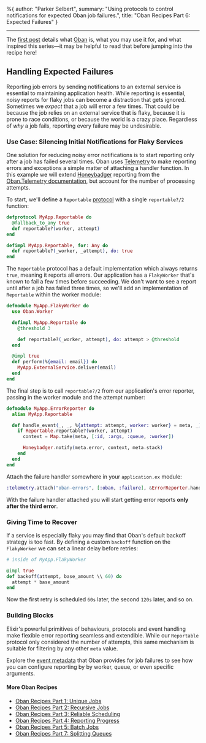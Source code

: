 %{
  author: "Parker Selbert",
  summary: "Using protocols to control notifications for expected Oban job failures.",
  title: "Oban Recipes Part 6: Expected Failures"
}

---

The [first post][part1] details what [Oban][oban] is, what you may use it for, and what inspired this series—it may be helpful to read that before jumping into the recipe here!

## Handling Expected Failures

Reporting job errors by sending notifications to an external service is essential to maintaining application health.
While reporting is essential, noisy reports for flaky jobs can become a distraction that gets ignored.
Sometimes we _expect_ that a job will error a few times.
That could be because the job relies on an external service that is flaky, because it is prone to race conditions, or because the world is a crazy place.
Regardless of _why_ a job fails, reporting every failure may be undesirable.

### Use Case: Silencing Initial Notifications for Flaky Services

One solution for reducing noisy error notifications is to start reporting only after a job has failed several times.
Oban uses [Telemetry][tele] to make reporting errors and exceptions a simple matter of attaching a handler function.
In this example we will extend [Honeybadger][hb] reporting from the [Oban.Telemetry documentation][obt], but account for the number of processing attempts.

To start, we'll define a `Reportable` [protocol][pro] with a single `reportable?/2` function:

```elixir
defprotocol MyApp.Reportable do
  @fallback_to_any true
  def reportable?(worker, attempt)
end

defimpl MyApp.Reportable, for: Any do
  def reportable?(_worker, _attempt), do: true
end
```

The `Reportable` protocol has a default implementation which always returns `true`, meaning it reports all errors.
Our application has a `FlakyWorker` that's known to fail a few times before succeeding.
We don't want to see a report until after a job has failed three times, so we'll add an implementation of `Reportable` within the worker module:

```elixir
defmodule MyApp.FlakyWorker do
  use Oban.Worker

  defimpl MyApp.Reportable do
    @threshold 3

    def reportable?(_worker, attempt), do: attempt > @threshold
  end

  @impl true
  def perform(%{email: email}) do
    MyApp.ExternalService.deliver(email)
  end
end
```

The final step is to call `reportable?/2` from our application's error reporter, passing in the worker module and the attempt number:

```elixir
defmodule MyApp.ErrorReporter do
  alias MyApp.Reportable

  def handle_event(_, _, %{attempt: attempt, worker: worker} = meta, _) do
    if Reportable.reportable?(worker, attempt)
      context = Map.take(meta, [:id, :args, :queue, :worker])

      Honeybadger.notify(meta.error, context, meta.stack)
    end
  end
end
```

Attach the failure handler somewhere in your `application.ex` module:

```elixir
:telemetry.attach("oban-errors", [:oban, :failure], &ErrorReporter.handle_event/4, nil)
```

With the failure handler attached you will start getting error reports **only after the third error**.

### Giving Time to Recover

If a service is especially flaky you may find that Oban's default backoff strategy is too fast.
By defining a custom `backoff` function on the `FlakyWorker` we can set a linear delay before retries:

```elixir
# inside of MyApp.FlakyWorker

@impl true
def backoff(attempt, base_amount \\ 60) do
  attempt * base_amount
end
```

Now the first retry is scheduled `60s` later, the second `120s` later, and so on.

### Building Blocks

Elixir's powerful primitives of behaviours, protocols and event handling make flexible error reporting seamless and extendible.
While our `Reportable` protocol only considered the number of attempts, this same mechanism is suitable for filtering by any other `meta` value.

Explore the [event metadata][meta] that Oban provides for job failures to see how you can configure reporting by by worker, queue, or even specific arguments.

#### More Oban Recipes

* [Oban Recipes Part 1: Unique Jobs][part1]
* [Oban Recipes Part 2: Recursive Jobs][part2]
* [Oban Recipes Part 3: Reliable Scheduling][part3]
* [Oban Recipes Part 4: Reporting Progress][part4]
* [Oban Recipes Part 5: Batch Jobs][part5]
* [Oban Recipes Part 7: Splitting Queues][part7]

[oban]: https://github.com/sorentwo/oban
[tele]: https://github.com/beam-telemetry/telemetry
[hb]: https://www.honeybadger.io/
[obt]: https://hexdocs.pm/oban/Oban.Telemetry.html#module-examples
[pro]: https://hexdocs.pm/elixir/Protocol.html
[meta]: https://hexdocs.pm/oban/Oban.Telemetry.html#content
[part1]: /2019/07/18/oban-recipes-part-1-unique-jobs.html
[part2]: /2019/07/22/oban-recipes-part-2-recursive-jobs.html
[part3]: /2019/08/02/oban-recipes-part-3-reliable-scheduling.html
[part4]: /2019/08/21/oban-recipes-part-4-reporting-progress.html
[part5]: /2019/09/17/oban-recipes-part-5-batch-jobs.html
[part7]: /2019/11/05/oban-recipes-part-7-splitting-queues.html
